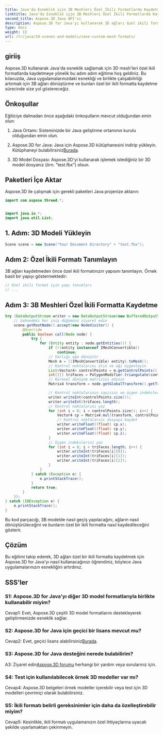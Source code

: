 ```yaml
---
title: Java'da Esneklik için 3B Meshleri Özel İkili Formatlarda Kaydetme
linktitle: Java'da Esneklik için 3B Meshleri Özel İkili Formatlarda Kaydetme
second_title: Aspose.3D Java API'si
description: Aspose.3D for Java'yı kullanarak 3D ağları özel ikili formatlarda nasıl kaydedeceğinizi öğrenin. Bu adım adım eğitimle Java uygulamalarında esnekliği artırın.
type: docs
weight: 13
url: /tr/java/3d-scenes-and-models/save-custom-mesh-formats/
---
```

## giriiş

Aspose.3D kullanarak Java'da esneklik sağlamak için 3D mesh'leri özel ikili formatlarda kaydetmeye yönelik bu adım adım eğitime hoş geldiniz. Bu kılavuzda, Java uygulamalarınızdaki esnekliği ve birlikte çalışabilirliği artırmak için 3B ağları dönüştürme ve bunları özel bir ikili formatta kaydetme sürecinde size yol göstereceğiz.

## Önkoşullar

Eğiticiye dalmadan önce aşağıdaki önkoşulların mevcut olduğundan emin olun:

1. Java Ortamı: Sisteminizde bir Java geliştirme ortamının kurulu olduğundan emin olun.

2.  Aspose.3D for Java: Java için Aspose.3D kütüphanesini indirip yükleyin. Kütüphaneyi bulabilirsiniz[Burada](https://releases.aspose.com/3d/java/).

3. 3D Model Dosyası: Aspose.3D'yi kullanarak işlemek istediğiniz bir 3D model dosyanız (örn. "test.fbx") olsun.

## Paketleri İçe Aktar

Aspose.3D ile çalışmak için gerekli paketleri Java projenize aktarın:

```java
import com.aspose.threed.*;


import java.io.*;
import java.util.List;
```

## 1. Adım: 3D Modeli Yükleyin

```java
Scene scene = new Scene("Your Document Directory" + "test.fbx");
```

## Adım 2: Özel İkili Formatı Tanımlayın

3B ağları kaydetmeden önce özel ikili formatınızın yapısını tanımlayın. Örnek basit bir yapıyı göstermektedir:

```java
// Özel ikili format için yapı tanımları
// ...
```

## Adım 3: 3B Meshleri Özel İkili Formatta Kaydetme

```java
try (DataOutputStream writer = new DataOutputStream(new BufferedOutputStream(new FileOutputStream("Your Document Directory" + "Save3DMeshesInCustomBinaryFormat_out")))) {
    // Sahnedeki her iniş düğümünü ziyaret edin
    scene.getRootNode().accept(new NodeVisitor() {
        @Override
        public boolean call(Node node) {
            try {
                for (Entity entity : node.getEntities()) {
                    if (!(entity instanceof IMeshConvertible))
                        continue;
                    // Varlığı ağa dönüştür
                    Mesh m = ((IMeshConvertible) entity).toMesh();
                    // Kontrol noktalarını alın ve ağı üçgenleyin
                    List<Vector4> controlPoints = m.getControlPoints();
                    int[][] triFaces = PolygonModifier.triangulate(controlPoints, m.getPolygons());
                    // Küresel dönüşüm matrisini edinin
                    Matrix4 transform = node.getGlobalTransform().getTransformMatrix();

                    // Kontrol noktalarının sayısını ve üçgen indekslerini yazın
                    writer.writeInt(controlPoints.size());
                    writer.writeInt(triFaces.length);
                    // Kontrol noktalarını yaz
                    for (int i = 0; i < controlPoints.size(); i++) {
                        Vector4 cp = Matrix4.mul(transform, controlPoints.get(i));
                        // Kontrol noktalarını dosyaya kaydet
                        writer.writeFloat((float) cp.x);
                        writer.writeFloat((float) cp.y);
                        writer.writeFloat((float) cp.z);
                    }
                    // Üçgen indekslerini yaz
                    for (int i = 0; i < triFaces.length; i++) {
                        writer.writeInt(triFaces[i][0]);
                        writer.writeInt(triFaces[i][1]);
                        writer.writeInt(triFaces[i][2]);
                    }
                }
            } catch (Exception e) {
                e.printStackTrace();
            }
            return true;
        }
    });
} catch (IOException e) {
    e.printStackTrace();
}
```

Bu kod parçacığı, 3B modelde nasıl geçiş yapılacağını, ağların nasıl dönüştürüleceğini ve bunların özel bir ikili formatta nasıl kaydedileceğini gösterir.

## Çözüm

Bu eğitimi takip ederek, 3D ağları özel bir ikili formatta kaydetmek için Aspose.3D for Java'yı nasıl kullanacağınızı öğrendiniz, böylece Java uygulamalarınızın esnekliğini artırdınız.

## SSS'ler

### S1: Aspose.3D for Java'yı diğer 3D model formatlarıyla birlikte kullanabilir miyim?

Cevap1: Evet, Aspose.3D çeşitli 3D model formatlarını destekleyerek geliştirmenizde esneklik sağlar.

### S2: Aspose.3D for Java için geçici bir lisans mevcut mu?

 Cevap2: Evet, geçici lisans alabilirsiniz[Burada](https://purchase.aspose.com/temporary-license/).

### S3: Aspose.3D for Java desteğini nerede bulabilirim?

 A3: Ziyaret edin[Aspose.3D forumu](https://forum.aspose.com/c/3d/18) herhangi bir yardım veya sorularınız için.

### S4: Test için kullanılabilecek örnek 3D modeller var mı?

Cevap4: Aspose.3D belgeleri örnek modeller içerebilir veya test için 3D modelleri çevrimiçi olarak bulabilirsiniz.

### S5: İkili formatı belirli gereksinimler için daha da özelleştirebilir miyim?

Cevap5: Kesinlikle, ikili formatı uygulamanızın özel ihtiyaçlarına uyacak şekilde uyarlamaktan çekinmeyin.